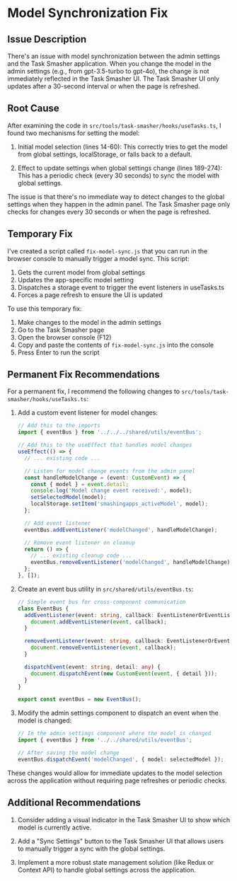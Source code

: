 # Model Synchronization Fix

## Issue Description

There's an issue with model synchronization between the admin settings and the Task Smasher application. When you change the model in the admin settings (e.g., from gpt-3.5-turbo to gpt-4o), the change is not immediately reflected in the Task Smasher UI. The Task Smasher UI only updates after a 30-second interval or when the page is refreshed.

## Root Cause

After examining the code in `src/tools/task-smasher/hooks/useTasks.ts`, I found two mechanisms for setting the model:

1. Initial model selection (lines 14-60): This correctly tries to get the model from global settings, localStorage, or falls back to a default.

2. Effect to update settings when global settings change (lines 189-274): This has a periodic check (every 30 seconds) to sync the model with global settings.

The issue is that there's no immediate way to detect changes to the global settings when they happen in the admin panel. The Task Smasher page only checks for changes every 30 seconds or when the page is refreshed.

## Temporary Fix

I've created a script called `fix-model-sync.js` that you can run in the browser console to manually trigger a model sync. This script:

1. Gets the current model from global settings
2. Updates the app-specific model setting
3. Dispatches a storage event to trigger the event listeners in useTasks.ts
4. Forces a page refresh to ensure the UI is updated

To use this temporary fix:

1. Make changes to the model in the admin settings
2. Go to the Task Smasher page
3. Open the browser console (F12)
4. Copy and paste the contents of `fix-model-sync.js` into the console
5. Press Enter to run the script

## Permanent Fix Recommendations

For a permanent fix, I recommend the following changes to `src/tools/task-smasher/hooks/useTasks.ts`:

1. Add a custom event listener for model changes:
   ```typescript
   // Add this to the imports
   import { eventBus } from '../../../shared/utils/eventBus';

   // Add this to the useEffect that handles model changes
   useEffect(() => {
     // ... existing code ...

     // Listen for model change events from the admin panel
     const handleModelChange = (event: CustomEvent) => {
       const { model } = event.detail;
       console.log('Model change event received:', model);
       setSelectedModel(model);
       localStorage.setItem('smashingapps_activeModel', model);
     };

     // Add event listener
     eventBus.addEventListener('modelChanged', handleModelChange);

     // Remove event listener on cleanup
     return () => {
       // ... existing cleanup code ...
       eventBus.removeEventListener('modelChanged', handleModelChange);
     };
   }, []);
   ```

2. Create an event bus utility in `src/shared/utils/eventBus.ts`:
   ```typescript
   // Simple event bus for cross-component communication
   class EventBus {
     addEventListener(event: string, callback: EventListenerOrEventListenerObject) {
       document.addEventListener(event, callback);
     }

     removeEventListener(event: string, callback: EventListenerOrEventListenerObject) {
       document.removeEventListener(event, callback);
     }

     dispatchEvent(event: string, detail: any) {
       document.dispatchEvent(new CustomEvent(event, { detail }));
     }
   }

   export const eventBus = new EventBus();
   ```

3. Modify the admin settings component to dispatch an event when the model is changed:
   ```typescript
   // In the admin settings component where the model is changed
   import { eventBus } from '../../shared/utils/eventBus';

   // After saving the model change
   eventBus.dispatchEvent('modelChanged', { model: selectedModel });
   ```

These changes would allow for immediate updates to the model selection across the application without requiring page refreshes or periodic checks.

## Additional Recommendations

1. Consider adding a visual indicator in the Task Smasher UI to show which model is currently active.

2. Add a "Sync Settings" button to the Task Smasher UI that allows users to manually trigger a sync with the global settings.

3. Implement a more robust state management solution (like Redux or Context API) to handle global settings across the application.